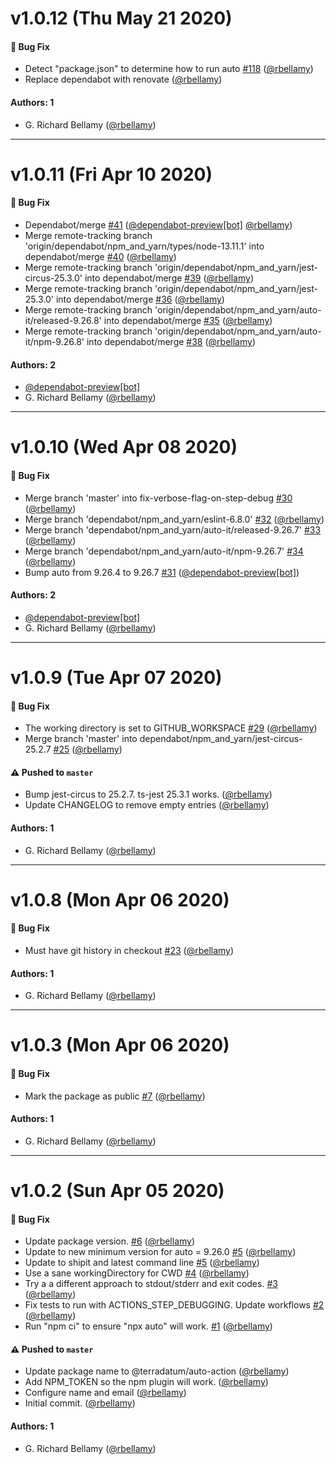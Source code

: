 # v1.0.12 (Thu May 21 2020)

#### 🐛 Bug Fix

- Detect "package.json" to determine how to run auto [#118](https://github.com/terradatum/auto-action/pull/118) ([@rbellamy](https://github.com/rbellamy))
- Replace dependabot with renovate ([@rbellamy](https://github.com/rbellamy))

#### Authors: 1

- G. Richard Bellamy ([@rbellamy](https://github.com/rbellamy))

---

# v1.0.11 (Fri Apr 10 2020)

#### 🐛 Bug Fix

- Dependabot/merge [#41](https://github.com/terradatum/auto-action/pull/41) ([@dependabot-preview[bot]](https://github.com/dependabot-preview[bot]) [@rbellamy](https://github.com/rbellamy))
- Merge remote-tracking branch 'origin/dependabot/npm_and_yarn/types/node-13.11.1' into dependabot/merge [#40](https://github.com/terradatum/auto-action/pull/40) ([@rbellamy](https://github.com/rbellamy))
- Merge remote-tracking branch 'origin/dependabot/npm_and_yarn/jest-circus-25.3.0' into dependabot/merge [#39](https://github.com/terradatum/auto-action/pull/39) ([@rbellamy](https://github.com/rbellamy))
- Merge remote-tracking branch 'origin/dependabot/npm_and_yarn/jest-25.3.0' into dependabot/merge [#36](https://github.com/terradatum/auto-action/pull/36) ([@rbellamy](https://github.com/rbellamy))
- Merge remote-tracking branch 'origin/dependabot/npm_and_yarn/auto-it/released-9.26.8' into dependabot/merge [#35](https://github.com/terradatum/auto-action/pull/35) ([@rbellamy](https://github.com/rbellamy))
- Merge remote-tracking branch 'origin/dependabot/npm_and_yarn/auto-it/npm-9.26.8' into dependabot/merge [#38](https://github.com/terradatum/auto-action/pull/38) ([@rbellamy](https://github.com/rbellamy))

#### Authors: 2

- [@dependabot-preview[bot]](https://github.com/dependabot-preview[bot])
- G. Richard Bellamy ([@rbellamy](https://github.com/rbellamy))

---

# v1.0.10 (Wed Apr 08 2020)

#### 🐛 Bug Fix

- Merge branch 'master' into fix-verbose-flag-on-step-debug [#30](https://github.com/terradatum/auto-action/pull/30) ([@rbellamy](https://github.com/rbellamy))
- Merge branch 'dependabot/npm_and_yarn/eslint-6.8.0' [#32](https://github.com/terradatum/auto-action/pull/32) ([@rbellamy](https://github.com/rbellamy))
- Merge branch 'dependabot/npm_and_yarn/auto-it/released-9.26.7' [#33](https://github.com/terradatum/auto-action/pull/33) ([@rbellamy](https://github.com/rbellamy))
- Merge branch 'dependabot/npm_and_yarn/auto-it/npm-9.26.7' [#34](https://github.com/terradatum/auto-action/pull/34) ([@rbellamy](https://github.com/rbellamy))
- Bump auto from 9.26.4 to 9.26.7 [#31](https://github.com/terradatum/auto-action/pull/31) ([@dependabot-preview[bot]](https://github.com/dependabot-preview[bot]))

#### Authors: 2

- [@dependabot-preview[bot]](https://github.com/dependabot-preview[bot])
- G. Richard Bellamy ([@rbellamy](https://github.com/rbellamy))

---

# v1.0.9 (Tue Apr 07 2020)

#### 🐛 Bug Fix

- The working directory is set to GITHUB_WORKSPACE [#29](https://github.com/terradatum/auto-action/pull/29) ([@rbellamy](https://github.com/rbellamy))
- Merge branch 'master' into dependabot/npm_and_yarn/jest-circus-25.2.7 [#25](https://github.com/terradatum/auto-action/pull/25) ([@rbellamy](https://github.com/rbellamy))

#### ⚠️  Pushed to `master`

- Bump jest-circus to 25.2.7. ts-jest 25.3.1 works. ([@rbellamy](https://github.com/rbellamy))
- Update CHANGELOG to remove empty entries ([@rbellamy](https://github.com/rbellamy))

#### Authors: 1

- G. Richard Bellamy ([@rbellamy](https://github.com/rbellamy))

---

# v1.0.8 (Mon Apr 06 2020)

#### 🐛 Bug Fix

- Must have git history in checkout [#23](https://github.com/terradatum/auto-action/pull/23) ([@rbellamy](https://github.com/rbellamy))

#### Authors: 1

- G. Richard Bellamy ([@rbellamy](https://github.com/rbellamy))

---

# v1.0.3 (Mon Apr 06 2020)

#### 🐛 Bug Fix

- Mark the package as public [#7](https://github.com/terradatum/auto-action/pull/7) ([@rbellamy](https://github.com/rbellamy))

#### Authors: 1

- G. Richard Bellamy ([@rbellamy](https://github.com/rbellamy))

---

# v1.0.2 (Sun Apr 05 2020)

#### 🐛 Bug Fix

- Update package version. [#6](https://github.com/terradatum/auto-action/pull/6) ([@rbellamy](https://github.com/rbellamy))
- Update to new minimum version for auto = 9.26.0 [#5](https://github.com/terradatum/auto-action/pull/5) ([@rbellamy](https://github.com/rbellamy))
- Update to shipit and latest command line [#5](https://github.com/terradatum/auto-action/pull/5) ([@rbellamy](https://github.com/rbellamy))
- Use a sane workingDirectory for CWD [#4](https://github.com/terradatum/auto-action/pull/4) ([@rbellamy](https://github.com/rbellamy))
- Try a a different approach to stdout/stderr and exit codes. [#3](https://github.com/terradatum/auto-action/pull/3) ([@rbellamy](https://github.com/rbellamy))
- Fix tests to run with ACTIONS_STEP_DEBUGGING. Update workflows [#2](https://github.com/terradatum/auto-action/pull/2) ([@rbellamy](https://github.com/rbellamy))
- Run "npm ci" to ensure "npx auto" will work. [#1](https://github.com/terradatum/auto-action/pull/1) ([@rbellamy](https://github.com/rbellamy))

#### ⚠️  Pushed to `master`

- Update package name to @terradatum/auto-action ([@rbellamy](https://github.com/rbellamy))
- Add NPM_TOKEN so the npm plugin will work. ([@rbellamy](https://github.com/rbellamy))
- Configure name and email ([@rbellamy](https://github.com/rbellamy))
- Initial commit. ([@rbellamy](https://github.com/rbellamy))

#### Authors: 1

- G. Richard Bellamy ([@rbellamy](https://github.com/rbellamy))
